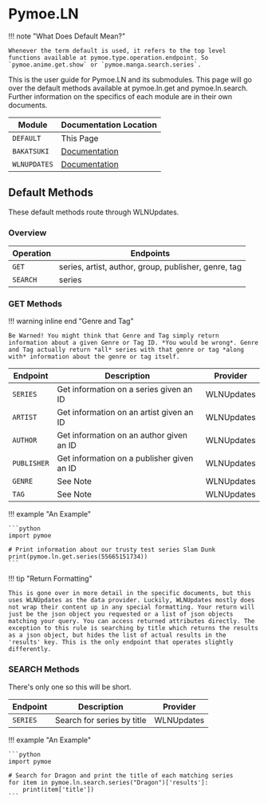 # Pymoe.LN

!!! note "What Does Default Mean?"

    Whenever the term default is used, it refers to the top level functions available at pymoe.type.operation.endpoint. So `pymoe.anime.get.show` or `pymoe.manga.search.series`.

This is the user guide for Pymoe.LN and its submodules. This page will go over the default methods available at pymoe.ln.get and pymoe.ln.search. Further information on the specifics of each module are in their own documents.

| Module          | Documentation Location                 |
| --------------- | -------------------------------------- |
| `DEFAULT`       | This Page                              |
| `BAKATSUKI`     | [Documentation](bakatsuki.md)          |
| `WLNUPDATES`    | [Documentation](wlnupdates.md)         |

## Default Methods

These default methods route through WLNUpdates.

### Overview

| Operation | Endpoints |
| --------- | --------- |
| `GET` | series, artist, author, group, publisher, genre, tag |
| `SEARCH` | series |

### GET Methods

!!! warning inline end "Genre and Tag"

    Be Warned! You might think that Genre and Tag simply return information about a given Genre or Tag ID. *You would be wrong*. Genre and Tag actually return *all* series with that genre or tag *along with* information about the genre or tag itself. 

| Endpoint | Description | Provider |
| -------- | ----------- | -------- |
| `SERIES` | Get information on a series given an ID | WLNUpdates |
| `ARTIST` | Get information on an artist given an ID | WLNUpdates |
| `AUTHOR` | Get information on an author given an ID | WLNUpdates |
| `PUBLISHER` | Get information on a publisher given an ID | WLNUpdates |
| `GENRE` | See Note | WLNUpdates |
| `TAG` | See Note | WLNUpdates |

!!! example "An Example"

    ```python
    import pymoe

    # Print information about our trusty test series Slam Dunk
    print(pymoe.ln.get.series(55665151734))
    ```

!!! tip "Return Formatting"

    This is gone over in more detail in the specific documents, but this uses WLNUpdates as the data provider. Luckily, WLNUpdates mostly does not wrap their content up in any special formatting. Your return will just be the json object you requested or a list of json objects matching your query. You can access returned attributes directly. The exception to this rule is searching by title which returns the results as a json object, but hides the list of actual results in the 'results' key. This is the only endpoint that operates slightly differently.

### SEARCH Methods

There's only one so this will be short.

| Endpoint | Description | Provider |
| -------- | ----------- | -------- |
| `SERIES` | Search for series by title | WLNUpdates |

!!! example "An Example"

    ```python
    import pymoe

    # Search for Dragon and print the title of each matching series
    for item in pymoe.ln.search.series("Dragon")['results']:
        print(item['title'])
    ```